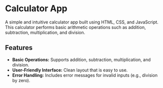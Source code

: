 # Calculator App

A simple and intuitive calculator app built using HTML, CSS, and JavaScript. This calculator performs basic arithmetic operations such as addition, subtraction, multiplication, and division.

## Features

- **Basic Operations:** Supports addition, subtraction, multiplication, and division.
- **User-Friendly Interface:** Clean layout that is easy to use.
- **Error Handling:** Includes error messages for invalid inputs (e.g., division by zero).
